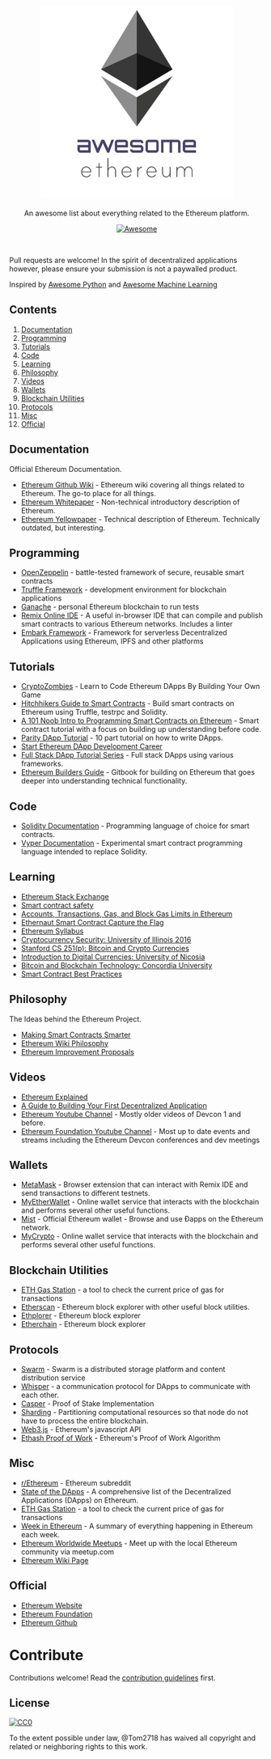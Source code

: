 <br/>
<div align="center">
  <img width="380px" src="./project_logo.jpg">
</div>
<br/>
<div align="center">
An awesome list about everything related to the Ethereum platform.
<br/>

[![Awesome](https://awesome.re/badge.svg)](https://awesome.re)
</div>
<br/>

Pull requests are welcome! In the spirit of decentralized applications however, please ensure your submission is not a paywalled product.

Inspired by [Awesome Python](https://github.com/vinta/awesome-python) and [Awesome Machine Learning](https://github.com/josephmisiti/awesome-machine-learning)


## Contents

1. [Documentation](#documentation)
2. [Programming](#programming)
3. [Tutorials](#tutorials)
4. [Code](#code)
5. [Learning](#learning)
6. [Philosophy](#philosophy)
7. [Videos](#videos)
8. [Wallets](#wallets)
9. [Blockchain Utilities](#blockchain-utilities)
10. [Protocols](#protocols)
11. [Misc](#misc)
12. [Official](#official)


## Documentation

Official Ethereum Documentation.

- [Ethereum Github Wiki](https://github.com/ethereum/wiki/wiki) - Ethereum wiki covering all things related to Ethereum. The go-to place for all things.
- [Ethereum Whitepaper](https://github.com/ethereum/wiki/wiki/White-Paper) - Non-technical introductory description of Ethereum.
- [Ethereum Yellowpaper](https://ethereum.github.io/yellowpaper/paper.pdf) - Technical description of Ethereum. Technically outdated, but interesting.


## Programming

 - [OpenZeppelin](https://openzeppelin.org/) - battle-tested framework of secure, reusable smart contracts
 - [Truffle Framework](https://www.truffleframework.com/) - development environment for blockchain applications
 - [Ganache](https://truffleframework.com/ganache) - personal Ethereum blockchain to run tests
 - [Remix Online IDE](https://remix.ethereum.org/) - A useful in-browser IDE that can compile and publish smart contracts to various Ethereum networks. Includes a linter
 - [Embark Framework](https://github.com/embark-framework/embark) - Framework for serverless Decentralized Applications using Ethereum, IPFS and other platforms


## Tutorials

- [CryptoZombies](https://cryptozombies.io/) - Learn to Code Ethereum DApps By Building Your Own Game
- [Hitchhikers Guide to Smart Contracts](https://blog.zeppelin.solutions/the-hitchhikers-guide-to-smart-contracts-in-ethereum-848f08001f05) - Build smart contracts on Ethereum using Truffle, testrpc and Solidity.
- [A 101 Noob Intro to Programming Smart Contracts on Ethereum](https://medium.com/@ConsenSys/a-101-noob-intro-to-programming-smart-contracts-on-ethereum-695d15c1dab4) - Smart contract tutorial with a focus on building up understanding before code.
- [Parity DApp Tutorial](https://wiki.parity.io/Dapp-Tutorial) - 10 part tutorial on how to write DApps.
- [Start Ethereum DApp Development Career](https://www.reddit.com/r/ethereum/comments/9h0w83/start_ethereum_dapp_development_career_ultimate/)
- [Full Stack DApp Tutorial Series](https://beta.kauri.io/collection/5b8e401ee727370001c942e3/full-stack-dapp-tutorial-series) - Full stack DApps using various frameworks.
- [Ethereum Builders Guide](https://ethereumbuilders.gitbooks.io/guide/content/en/index.html) - Gitbook for building on Ethereum that goes deeper into understanding technical functionality.


## Code

- [Solidity Documentation](https://solidity.readthedocs.io) - Programming language of choice for smart contracts.
- [Vyper Documentation](https://vyper.readthedocs.io/en/latest/index.html) - Experimental smart contract programming language intended to replace Solidity.


## Learning

- [Ethereum Stack Exchange](https://ethereum.meta.stackexchange.com/questions/431/faq-frequently-asked-questions-and-reference-answers)
- [Smart contract safety](https://github.com/ethereum/wiki/wiki/Safety)
- [Accounts, Transactions, Gas, and Block Gas Limits in Ethereum](https://hudsonjameson.com/2017-06-27-accounts-transactions-gas-ethereum/)
- [Ethernaut Smart Contract Capture the Flag](https://ethernaut.zeppelin.solutions/)
- [Ethereum Syllabus](https://novicedock.com/learn/cryptocurrency/ethereum)
- [Cryptocurrency Security: University of Illinois 2016](http://soc1024.ece.illinois.edu/teaching/ece598am/fall2016/)
- [Stanford CS 251(p): Bitcoin and Crypto Currencies](https://crypto.stanford.edu/cs251_fall15/)
- [Introduction to Digital Currencies: University of Nicosia](https://digitalcurrency.unic.ac.cy/free-introductory-mooc/)
- [Bitcoin and Blockchain Technology: Concordia University](https://users.encs.concordia.ca/~clark/courses/1703-6630/index.html)
- [Smart Contract Best Practices](https://consensys.github.io/smart-contract-best-practices/)


## Philosophy

The Ideas behind the Ethereum Project.

- [Making Smart Contracts Smarter](https://eprint.iacr.org/2016/633.pdf)
- [Ethereum Wiki Philosophy](https://github.com/ethereum/ethereum.org/wiki/Philosophy)
- [Ethereum Improvement Proposals](https://eips.ethereum.org/)


## Videos

- [Ethereum Explained](https://www.youtube.com/watch?v=-_Qs0XdPpw8)
- [A Guide to Building Your First Decentralized Application](https://www.youtube.com/watch?v=gSQXq2_j-mw)
- [Ethereum Youtube Channel](https://www.youtube.com/user/ethereumproject) - Mostly older videos of Devcon 1 and before.
- [Ethereum Foundation Youtube Channel](https://www.youtube.com/channel/UCNOfzGXD_C9YMYmnefmPH0g) - Most up to date events and streams including the Ethereum Devcon conferences and dev meetings

## Wallets

- [MetaMask](https://metamask.io/) - Browser extension that can interact with Remix IDE and send transactions to different testnets.
- [MyEtherWallet](https://www.myetherwallet.com/) - Online wallet service that interacts with the blockchain and performs several other useful functions.
- [Mist](https://github.com/ethereum/mist) - Official Ethereum wallet - Browse and use Ðapps on the Ethereum network.
- [MyCrypto](https://www.mycrypto.com) - Online wallet service that interacts with the blockchain and performs several other useful functions.

## Blockchain Utilities

- [ETH Gas Station](https://ethgasstation.info/) - a tool to check the current price of gas for transactions
- [Etherscan](https://etherscan.io/) - Ethereum block explorer with other useful block utilities.
- [Ethplorer](https://ethplorer.io/) - Ethereum block explorer
- [Etherchain](https://www.etherchain.org/) - Ethereum block explorer

## Protocols
- [Swarm](http://swarm-gateways.net/bzz:/theswarm.eth/) - Swarm is a distributed storage platform and content distribution service
- [Whisper](https://github.com/ethereum/wiki/wiki/Whisper-pages) - a communication protocol for DApps to communicate with each other.
- [Casper](https://github.com/ethereum/wiki/wiki/Casper-Proof-of-Stake-compendium) - Proof of Stake Implementation
- [Sharding](https://github.com/ethereum/wiki/wiki/Sharding-introduction-R&D-compendium) - Partitioning computational resources so that node do not have to process the entire blockchain.
- [Web3.js](https://github.com/ethereum/web3.js) - Ethereum's javascript API
- [Ethash Proof of Work](https://github.com/ethereum/wiki/wiki/Ethash) - Ethereum's Proof of Work Algorithm

## Misc

- [r/Ethereum](https://www.reddit.com/r/ethereum/) - Ethereum subreddit
- [State of the DApps](https://www.stateofthedapps.com/) - A comprehensive list of the Decentralized Applications (DApps) on Ethereum.
- [ETH Gas Station](https://ethgasstation.info/) - a tool to check the current price of gas for transactions
- [Week in Ethereum](http://www.weekinethereum.com/) - A summary of everything happening in Ethereum each week.
- [Ethereum Worldwide Meetups](https://www.meetup.com/find/?allMeetups=false&keywords=ethereum) - Meet up with the local Ethereum community via meetup.com
- [Ethereum Wiki Page](https://theethereum.wiki/w/index.php/Main_Page)


## Official

- [Ethereum Website](https://www.ethereum.org/)
- [Ethereum Foundation](https://ethereum.org/foundation)
- [Ethereum Github](https://github.com/ethereum/)




# Contribute

Contributions welcome! Read the [contribution guidelines](contributing.md) first.


## License

[![CC0](http://mirrors.creativecommons.org/presskit/buttons/88x31/svg/cc-zero.svg)](http://creativecommons.org/publicdomain/zero/1.0)

To the extent possible under law, @Tom2718 has waived all copyright and
related or neighboring rights to this work.
